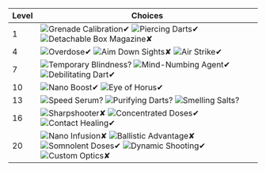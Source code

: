 | Level | Choices |
| --- | --- |
| 1 | ![Grenade Calibration](http://static.icy-veins.com/images/heroes/icons/small/storm_ui_icon_ana_biotic_grenade.jpg)✔ ![Piercing Darts](http://static.icy-veins.com/images/heroes/icons/small/storm_ui_icon_ana_sleep_dart.jpg)✔ ![Detachable Box Magazine](http://static.icy-veins.com/images/heroes/icons/small/storm_ui_icon_ana_detachableboxmagazine.jpg)✘ |
| 4 | ![Overdose](http://static.icy-veins.com/images/heroes/icons/small/storm_ui_icon_ana_sleep_dart.jpg)✔ ![Aim Down Sights](http://static.icy-veins.com/images/heroes/icons/small/storm_ui_icon_ana_aim_down_sights.jpg)✘ ![Air Strike](http://static.icy-veins.com/images/heroes/icons/small/storm_ui_icon_ana_biotic_grenade.jpg)✔ |
| 7 | ![Temporary Blindness](http://static.icy-veins.com/images/heroes/icons/small/storm_ui_icon_ana_sleep_dart.jpg)? ![Mind-Numbing Agent](http://static.icy-veins.com/images/heroes/icons/small/storm_ui_icon_ana_shrike.jpg)✔ ![Debilitating Dart](http://static.icy-veins.com/images/heroes/icons/small/storm_ui_icon_ana_debilitatingdart.jpg)✔ |
| 10 | ![Nano Boost](http://static.icy-veins.com/images/heroes/icons/small/storm_ui_icon_ana_nano_bost.jpg)✔ ![Eye of Horus](http://static.icy-veins.com/images/heroes/icons/small/storm_ui_icon_ana_overwatch.jpg)✔ |
| 13 | ![Speed Serum](http://static.icy-veins.com/images/heroes/icons/small/storm_ui_icon_ana_healing_dart.jpg)? ![Purifying Darts](http://static.icy-veins.com/images/heroes/icons/small/storm_ui_icon_ana_healing_dart_a.jpg)? ![Smelling Salts](http://static.icy-veins.com/images/heroes/icons/small/storm_ui_icon_ana_healing_dart_b.jpg)? |
| 16 | ![Sharpshooter](http://static.icy-veins.com/images/heroes/icons/small/storm_ui_icon_ana_healing_dart.jpg)✘ ![Concentrated Doses](http://static.icy-veins.com/images/heroes/icons/small/storm_ui_icon_ana_healing_dart_a.jpg)✔ ![Contact Healing](http://static.icy-veins.com/images/heroes/icons/small/storm_ui_icon_ana_biotic_grenade.jpg)✔ |
| 20 | ![Nano Infusion](http://static.icy-veins.com/images/heroes/icons/small/storm_ui_icon_ana_nano_bost.jpg)✘ ![Ballistic Advantage](http://static.icy-veins.com/images/heroes/icons/small/storm_ui_icon_ana_overwatch.jpg)✘ ![Somnolent Doses](http://static.icy-veins.com/images/heroes/icons/small/storm_ui_icon_ana_shrike.jpg)✔ ![Dynamic Shooting](http://static.icy-veins.com/images/heroes/icons/small/storm_ui_icon_talent_autoattack_speed.jpg)✔ ![Custom Optics](http://static.icy-veins.com/images/heroes/icons/small/storm_ui_icon_ana_aim_down_sights.jpg)✘ |
